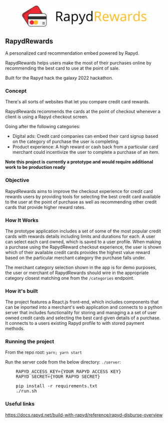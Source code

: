 <p align='center'>
    <img src='./img/logo.png' width=400/>
</p>

RapydRewards
---

A personalized card recommendation embed powered by Rapyd. 

RapydRewards helps users make the most of their purchases online by recommending the best card to use at the point of sale.



Built for the Rapyd hack the galaxy 2022 hackathon.

### Concept

There's all sorts of websites that let you compare credit card rewards.

RapydRewards recommends the cards at the point of checkout whenever a client is using a Rapyd checkout screen.

Going after the following categories:
* Digital ads: Credit card companies can embed their card signup based on the category of purchase the user is completing.
* Product experience: A high reward or cash back from a particular card merchant could incentivize the user to complete a purchase of an item.

<b>Note this project is currently a prototype and would require additional work to be production ready</b>

### Objective

RapydRewards aims to improve the checkout experience for credit card rewards users by providing tools for selecting the best credit card available to the user at the point of purchase as well as recommending other credit cards that provide higher reward rates.

### How It Works

The prototype application includes a set of some of the most popular credit cards with rewards details including limits and durations for each. A user can select each card owned, which is saved to a user profile. When making a purchase using the RapydReward checkout experience, the user is shown which of their available credit cards provides the highest value reward based on the particular merchant category the purchase falls under.

The merchant category selection shown in the app is for demo purposes, the user or merchant of RapydRewards should wire in the appropriate category closest matching one from the `/categories` endpoint.

### How it's built

The project features a React.js front-end, which includes components that can be inported into a merchant's web application and connects to a python server that includes functionality for storing and managing a a set of user owned credit cards and selecting the best card given details of a purchase. It connects to a users existing Rapyd profile to with stored payment methods.

### Running the project

From the repo root:
`yarn; yarn start`

Run the server code from the below directory:
`./server`:

<pre>
    RAPYD_ACCESS_KEY={YOUR RAPYD ACCESS KEY}
    RAPYD_SECRET={YOUR RAPYD SECRET}
</pre>

<pre>
    pip install -r requirements.txt
    ./run.sh
</pre>

### Useful links
https://docs.rapyd.net/build-with-rapyd/reference/rapyd-disburse-overview
